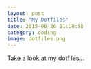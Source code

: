 ```yaml
---
layout: post
title: "My Dotfiles"
date: 2015-06-26 11:18:58
category: coding
image: dotfiles.png
---
```

Take a look at my dotfiles...